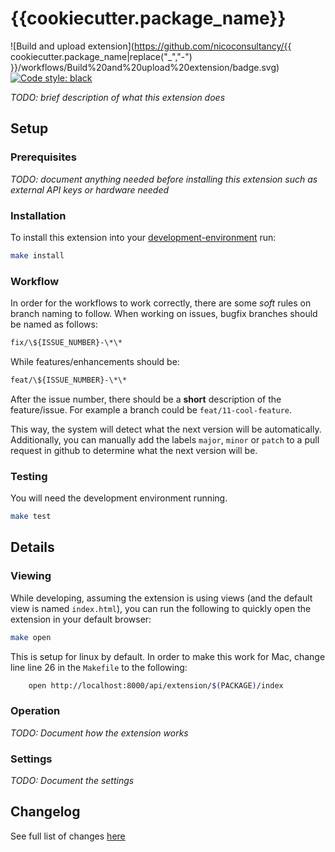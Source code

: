 # {{cookiecutter.package_name}}

![Build and upload extension](https://github.com/nicoconsultancy/{{ cookiecutter.package_name|replace("_","-") }}/workflows/Build%20and%20upload%20extension/badge.svg)
[![Code style: black](https://img.shields.io/badge/code%20style-black-000000.svg)](https://github.com/psf/black)


*TODO: brief description of what this extension does*

## Setup

### Prerequisites

*TODO: document anything needed before installing this extension such as external API keys or hardware needed*

### Installation

To install this extension into your [development-environment](https://github.com/nicoconsultancy/imm-development-environment) run:

```bash
make install
```

### Workflow

In order for the workflows to work correctly, there are some *soft* rules on branch naming to follow. When working on issues, bugfix branches should be named as follows:
```bash
fix/\${ISSUE_NUMBER}-\*\*
```

While features/enhancements should be:
```bash
feat/\${ISSUE_NUMBER}-\*\*
```

After the issue number, there should be a **short** description of the feature/issue. For example a branch could be `feat/11-cool-feature`.

This way, the system will detect what the next version will be automatically. Additionally, you can manually add the labels `major`, `minor` or `patch` to a pull request in github to determine what the next version will be.

### Testing

You will need the development environment running.

```bash
make test
```

## Details

### Viewing

While developing, assuming the extension is using views (and the default view is named `index.html`), you can run the following to quickly open the extension in your default browser:

```bash
make open
```

This is setup for linux by default. In order to make this work for Mac, change line line 26 in the `Makefile` to the following:

```bash
    open http://localhost:8000/api/extension/$(PACKAGE)/index
```

### Operation

*TODO: Document how the extension works*

### Settings

*TODO: Document the settings*

## Changelog

See full list of changes [here](./CHANGELOG.md)
